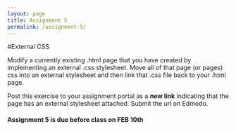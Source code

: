 ```yaml
---
layout: page
title: Assignment 5
permalink: /assignment-5/
---
```


#External CSS

Modify a currently existing .html page that you have created by implementing an external .css stylesheet. Move all of that page (or pages) css into an external stylesheet and then link that .css file back to your .html page. 

Post this exercise to your assignment portal as a **new link** indicating that the page has an external stylesheet attached. Submit the url on Edmodo.

####  **Assignment 5 is due before class on FEB 10th**